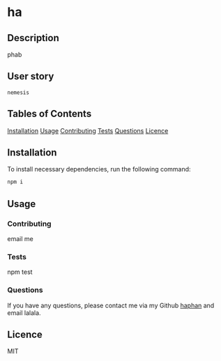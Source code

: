 
  # ha

  ## Description
  phab

  ## User story
  
  ```
  nemesis
  ```

  ## Tables of Contents
  
  [Installation](#installation)
  [Usage](#usage)
    [Contributing](#contributing)
    [Tests](#tests)
    [Questions](#questions)
  [Licence](#licence)
  
  ## Installation

  To install necessary dependencies, run the following command:

  ``` bash 
  npm i
  ```
  
  ## Usage

  

  ### Contributing

  email me

  ### Tests

  npm test

  ### Questions

  If you have any questions, please contact me via my Github [haphan](https://github.com/haphan) and email lalala.

  ## Licence
  
  MIT

